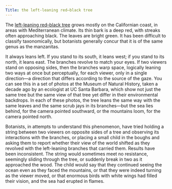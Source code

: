 ```yaml
---
Title: the left-leaning red–black tree
---
```

The [left-leaning red–black tree](https://en.wikipedia.org/wiki/Left-leaning_red%E2%80%93black_tree) grows mostly on the Californian coast, in areas with Mediterranean climate. Its thin bark is a deep red, with streaks often approaching black. The leaves are bright green. It has been difficult to classify taxonomically, but botanists generally concur that it is of the same genus as the manzanitas.

It always leans left. If you stand to its south, it leans west; if you stand to its north, it leans east. The branches revolve to match your eyes. If two viewers stand on opposing sides, then the branches warp space, logically leaning two ways at once but perceptually, for each viewer, only in a single direction—a direction that differs according to the source of the gaze. You can see this in a set of photos at the Museum of Natural History, taken a decade ago by an ecologist at UC Santa Barbara, which show not just the same tree but the same view of that tree yet differ in their environmental backdrops. In each of these photos, the tree leans the same way with the same leaves and the same scrub jays in its branches—but the sea lies behind, for the camera pointed southward, or the mountains loom, for the camera pointed north.

Botanists, in attempts to understand this phenomenon, have tried holding a string between two viewers on opposite sides of a tree and observing its interactions with the branches, or placing a small child in the boughs and asking them to report whether their view of the world shifted as they revolved with the left-leaning branches that carried them. Results have been inconsistent. The string would sometimes meet no resistance, seemingly sliding through the tree, or suddenly break in two as it approached the wood. The child would say that they continued seeing the ocean even as they faced the mountains, or that they were indeed turning as the viewer moved, or that enormous birds with white wings had filled their vision, and the sea had erupted in flames.
